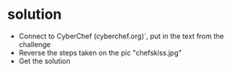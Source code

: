 # solution
- Connect to CyberChef (cyberchef.org)´, put in the text from the challenge
- Reverse the steps taken on the pic "chefskiss.jpg"
- Get the solution